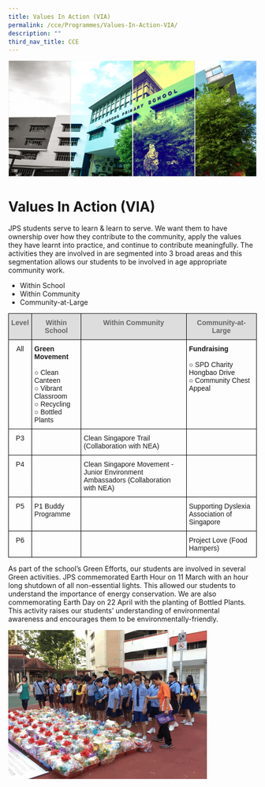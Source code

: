 ```yaml
---
title: Values In Action (VIA)
permalink: /cce/Programmes/Values-In-Action-VIA/
description: ""
third_nav_title: CCE
---
```


![](/images/Banner.png)

Values In Action (VIA)
======================


JPS students serve to learn & learn to serve. We want them to have ownership over how they contribute to the community, apply the values they have learnt into practice, and continue to contribute meaningfully. The activities they are involved in are segmented into 3 broad areas and this segmentation allows our students to be involved in age appropriate community work.

*   Within School
*   Within Community
*   Community-at-Large


<style type="text/css">
.tg  {border-collapse:collapse;border-spacing:0;}
.tg td{border-color:black;border-style:solid;border-width:1px;font-family:Arial, sans-serif;font-size:14px;
  overflow:hidden;padding:10px 5px;word-break:normal;}
.tg th{border-color:black;border-style:solid;border-width:1px;font-family:Arial, sans-serif;font-size:14px;
  font-weight:normal;overflow:hidden;padding:10px 5px;word-break:normal;}
.tg .tg-a4yv{background-color:#DDD;color:#666;font-weight:bold;text-align:center;vertical-align:top}
.tg .tg-baqh{text-align:center;vertical-align:top}
.tg .tg-0lax{text-align:left;vertical-align:top}
</style>
<table class="tg">
<thead>
  <tr>
    <th class="tg-a4yv">Level</th>
    <th class="tg-a4yv">Within School</th>
    <th class="tg-a4yv">Within Community</th>
    <th class="tg-a4yv">Community-at-Large</th>
  </tr>
</thead>
<tbody>
  <tr>
    <td class="tg-baqh">All</td>
    <td class="tg-0lax"><span style="font-weight:bold">Green Movement</span><br><br>○ Clean Canteen<br>○ Vibrant Classroom<br>○ Recycling<br>○ Bottled Plants<br></td>
    <td class="tg-0lax"></td>
    <td class="tg-0lax"><span style="font-weight:bold">Fundraising</span><br><br>○ SPD Charity Hongbao Drive<br>○ Community Chest Appeal<br></td>
  </tr>
  <tr>
    <td class="tg-baqh">P3</td>
    <td class="tg-baqh"></td>
    <td class="tg-0lax">Clean Singapore Trail (Collaboration with NEA)</td>
    <td class="tg-0lax"></td>
  </tr>
  <tr>
    <td class="tg-baqh">P4</td>
    <td class="tg-0lax"></td>
    <td class="tg-0lax">Clean Singapore Movement - Junior Environment Ambassadors  (Collaboration with NEA)</td>
    <td class="tg-baqh"></td>
  </tr>
  <tr>
    <td class="tg-baqh">P5</td>
    <td class="tg-0lax">P1 Buddy Programme</td>
    <td class="tg-baqh"></td>
    <td class="tg-0lax">Supporting Dyslexia Association of Singapore</td>
  </tr>
  <tr>
    <td class="tg-baqh">P6</td>
    <td class="tg-baqh"></td>
    <td class="tg-baqh"></td>
    <td class="tg-0lax">Project Love (Food Hampers)</td>
  </tr>
</tbody>
</table>


As part of the school’s Green Efforts, our students are involved in several Green activities. JPS commemorated Earth Hour on 11 March with an hour long shutdown of all non-essential lights. This allowed our students to understand the importance of energy conservation. We are also commemorating Earth Day on 22 April with the planting of Bottled Plants. This activity raises our students’ understanding of environmental awareness and encourages them to be environmentally-friendly.


<img src="/images/VIA.gif" style="width:80%">